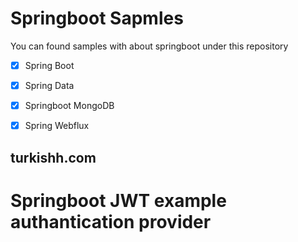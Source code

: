 # Springboot Sapmles 
You can found samples with about springboot under this repository

- [x] Spring Boot
- [x] Spring Data
- [x] Springboot MongoDB 
- [x] Spring Webflux



## turkishh.com

# Springboot JWT example authantication provider


